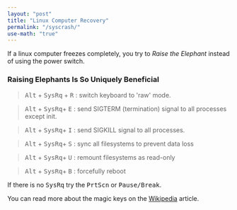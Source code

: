 ```yaml
---
layout: "post"
title: "Linux Computer Recovery"
permalink: "/syscrash/"
use-math: "true"
---
```


If a linux computer freezes completely, you try to *Raise the Elephant* instead of using the power switch.

### **R**aising **E**lephants **I**s **S**o **U**niquely **B**eneficial

>   <kbd>Alt</kbd> + <kbd>SysRq</kbd> + <kbd>R</kbd> : switch keyboard to 'raw' mode.

>   <kbd>Alt</kbd> + <kbd>SysRq</kbd>+ <kbd>E</kbd> : send SIGTERM (termination) signal to all processes except init.

>   <kbd>Alt</kbd> + <kbd>SysRq</kbd>+ <kbd>I</kbd> : send SIGKILL signal to all processes.

>   <kbd>Alt</kbd> + <kbd>SysRq</kbd>+ <kbd>S</kbd> : sync all filesystems to prevent data loss

>   <kbd>Alt</kbd> + <kbd>SysRq</kbd>+ <kbd>U</kbd> : remount filesystems as read-only

>   <kbd>Alt</kbd> + <kbd>SysRq</kbd>+ <kbd>B</kbd> : forcefully reboot

If there is no <kbd>SysRq</kbd> try the <kbd>PrtScn</kbd> or <kbd>Pause/Break</kbd>.

You can read more about the magic keys on the [Wikipedia](https://en.wikipedia.org/wiki/Magic_SysRq_key) article.